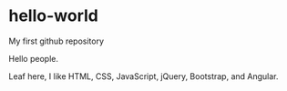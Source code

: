 # hello-world
My first github repository

Hello people.

Leaf here, I like HTML, CSS, JavaScript, jQuery, Bootstrap, and Angular.
